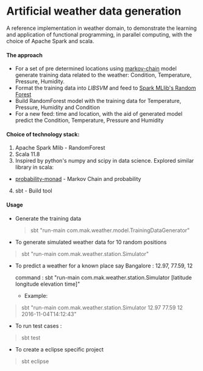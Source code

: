 # Artificial weather data generation

A reference implementation in weather domain, to demonstrate the learning and application of functional programming, in parallel computing, with the choice of Apache Spark and scala.

#### The approach

 * For a set of pre determined locations using [markov-chain](https://en.wikipedia.org/wiki/Examples_of_Markov_chains#A_simple_weather_model) model generate training data related to the weather: Condition, Temperature, Pressure, Humidity.
 * Format the training data into *LIBSVM* and feed to [Spark MLlib's Random Forest](https://spark.apache.org/docs/latest/mllib-ensembles.html#random-forests)
 * Build RandomForest model with the training data for Temperature, Pressure, Humidity and Condition
 * For a new feed: time and location, with the aid of generated model predict the Condition, Temperature, Pressure and Humidity

#### Choice of technology stack:
 1. Apache Spark Mlib - RandomForest
 2. Scala 11.8
 3. Inspired by python's numpy and scipy in data science. Explored similar library in scala:
   * [probability-monad](https://github.com/jliszka/probability-monad) - Markov Chain and probability
 4. sbt - Build tool

#### Usage

- Generate the training data

  > sbt "run-main com.mak.weather.model.TrainingDataGenerator"

- To generate simulated weather data for 10 random positions
> sbt "run-main com.mak.weather.station.Simulator"

- To predict a weather for a known place say
Bangalore : 12.97, 77.59, 12

  command : sbt "run-main com.mak.weather.station.Simulator [latitude longitude elevation time]"

    - Example:
> sbt "run-main com.mak.weather.station.Simulator 12.97 77.59 12 2016-11-04T14:12:43"

- To run test cases :
> sbt test

- To create a eclipse specific project
> sbt eclipse
